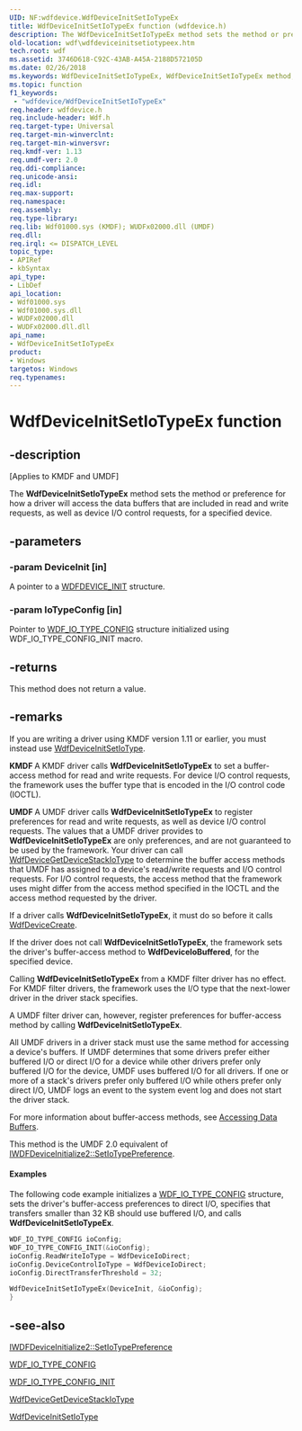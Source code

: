 ```yaml
---
UID: NF:wdfdevice.WdfDeviceInitSetIoTypeEx
title: WdfDeviceInitSetIoTypeEx function (wdfdevice.h)
description: The WdfDeviceInitSetIoTypeEx method sets the method or preference for how a driver will access the data buffers that are included in read and write requests, as well as device I/O control requests, for a specified device.
old-location: wdf\wdfdeviceinitsetiotypeex.htm
tech.root: wdf
ms.assetid: 3746D618-C92C-43AB-A45A-2188D572105D
ms.date: 02/26/2018
ms.keywords: WdfDeviceInitSetIoTypeEx, WdfDeviceInitSetIoTypeEx method, wdf.wdfdeviceinitassigniotype, wdf.wdfdeviceinitsetiotypeex, wdfdevice/WdfDeviceInitSetIoTypeEx
ms.topic: function
f1_keywords:
 - "wdfdevice/WdfDeviceInitSetIoTypeEx"
req.header: wdfdevice.h
req.include-header: Wdf.h
req.target-type: Universal
req.target-min-winverclnt: 
req.target-min-winversvr: 
req.kmdf-ver: 1.13
req.umdf-ver: 2.0
req.ddi-compliance: 
req.unicode-ansi: 
req.idl: 
req.max-support: 
req.namespace: 
req.assembly: 
req.type-library: 
req.lib: Wdf01000.sys (KMDF); WUDFx02000.dll (UMDF)
req.dll: 
req.irql: <= DISPATCH_LEVEL
topic_type:
- APIRef
- kbSyntax
api_type:
- LibDef
api_location:
- Wdf01000.sys
- Wdf01000.sys.dll
- WUDFx02000.dll
- WUDFx02000.dll.dll
api_name:
- WdfDeviceInitSetIoTypeEx
product:
- Windows
targetos: Windows
req.typenames: 
---
```


# WdfDeviceInitSetIoTypeEx function


## -description


<p class="CCE_Message">[Applies to KMDF and UMDF]</p>

The <b>WdfDeviceInitSetIoTypeEx</b> method sets the method or preference for how a driver will access the data buffers that are included in read and write requests, as well as device I/O control requests, for a specified device.


## -parameters




### -param DeviceInit [in]

A pointer to a <a href="https://docs.microsoft.com/windows-hardware/drivers/wdf/wdfdevice_init">WDFDEVICE_INIT</a> structure.


### -param IoTypeConfig [in]

Pointer to <a href="https://docs.microsoft.com/windows-hardware/drivers/ddi/wdfdevice/ns-wdfdevice-_wdf_io_type_config">WDF_IO_TYPE_CONFIG</a> structure initialized using WDF_IO_TYPE_CONFIG_INIT macro.


## -returns



This method does not return a value.




## -remarks



If you are writing a driver using KMDF version 1.11 or earlier, you must instead use <a href="https://docs.microsoft.com/windows-hardware/drivers/ddi/wdfdevice/nf-wdfdevice-wdfdeviceinitsetiotype">WdfDeviceInitSetIoType</a>.

<b>KMDF </b>A KMDF driver calls <b>WdfDeviceInitSetIoTypeEx</b> to set a buffer-access method for read and write requests. For device I/O control requests, the framework uses the buffer type that is encoded in the I/O control code (IOCTL).

<b>UMDF </b>A UMDF driver calls <b>WdfDeviceInitSetIoTypeEx</b> to register preferences for read and write requests, as well as device I/O control requests.  The values that a UMDF driver provides to <b>WdfDeviceInitSetIoTypeEx</b> are only preferences, and are not guaranteed to be used by the framework.  Your driver can call <a href="https://docs.microsoft.com/windows-hardware/drivers/ddi/wdfdevice/nf-wdfdevice-wdfdevicegetdevicestackiotype">WdfDeviceGetDeviceStackIoType</a> to determine the buffer access methods that UMDF has assigned to a device's read/write requests and I/O control requests. For I/O control requests, the access method that the framework uses might differ from the access method specified in the IOCTL and the access method requested by the driver.

If a driver calls <b>WdfDeviceInitSetIoTypeEx</b>, it must do so before it calls <a href="https://docs.microsoft.com/windows-hardware/drivers/ddi/wdfdevice/nf-wdfdevice-wdfdevicecreate">WdfDeviceCreate</a>.

If the driver does not call <b>WdfDeviceInitSetIoTypeEx</b>, the framework sets the driver's buffer-access method to <b>WdfDeviceIoBuffered</b>, for the specified device.

Calling <b>WdfDeviceInitSetIoTypeEx</b> from a KMDF filter driver has no effect. For KMDF filter drivers, the framework uses the I/O type that the next-lower driver in the driver stack specifies.

A UMDF filter driver can, however, register preferences for buffer-access method by calling <b>WdfDeviceInitSetIoTypeEx</b>.

All UMDF drivers in a driver stack must use the same method for accessing a device's buffers. If UMDF determines that some drivers prefer either buffered I/O or direct I/O for a device while other drivers prefer only buffered I/O for the device, UMDF uses buffered I/O for all drivers. If one or more of a stack's drivers prefer only buffered I/O while others prefer only direct I/O, UMDF logs an event to the system event log and does not start the driver stack.

For more information about buffer-access methods, see <a href="https://docs.microsoft.com/windows-hardware/drivers/wdf/accessing-data-buffers-in-wdf-drivers">Accessing Data Buffers</a>.

This method is the UMDF 2.0 equivalent of <a href="https://docs.microsoft.com/windows-hardware/drivers/ddi/wudfddi/nf-wudfddi-iwdfdeviceinitialize2-setiotypepreference"> IWDFDeviceInitialize2::SetIoTypePreference</a>.


#### Examples

The following code example initializes a <a href="https://docs.microsoft.com/windows-hardware/drivers/ddi/wdfdevice/ns-wdfdevice-_wdf_io_type_config">WDF_IO_TYPE_CONFIG</a> structure, sets the driver's buffer-access preferences to direct I/O, specifies that transfers smaller than 32 KB should use buffered I/O, and calls <b>WdfDeviceInitSetIoTypeEx</b>.

```cpp
WDF_IO_TYPE_CONFIG ioConfig;
WDF_IO_TYPE_CONFIG_INIT(&ioConfig);
ioConfig.ReadWriteIoType = WdfDeviceIoDirect;
ioConfig.DeviceControlIoType = WdfDeviceIoDirect;
ioConfig.DirectTransferThreshold = 32;

WdfDeviceInitSetIoTypeEx(DeviceInit, &ioConfig);
}

```



## -see-also




<a href="https://docs.microsoft.com/windows-hardware/drivers/ddi/wudfddi/nf-wudfddi-iwdfdeviceinitialize2-setiotypepreference"> IWDFDeviceInitialize2::SetIoTypePreference</a>



<a href="https://docs.microsoft.com/windows-hardware/drivers/ddi/wdfdevice/ns-wdfdevice-_wdf_io_type_config">WDF_IO_TYPE_CONFIG</a>



<a href="https://docs.microsoft.com/windows-hardware/drivers/ddi/wdfdevice/nf-wdfdevice-wdf_io_type_config_init">WDF_IO_TYPE_CONFIG_INIT</a>



<a href="https://docs.microsoft.com/windows-hardware/drivers/ddi/wdfdevice/nf-wdfdevice-wdfdevicegetdevicestackiotype">WdfDeviceGetDeviceStackIoType</a>



<a href="https://docs.microsoft.com/windows-hardware/drivers/ddi/wdfdevice/nf-wdfdevice-wdfdeviceinitsetiotype">WdfDeviceInitSetIoType</a>
 

 

